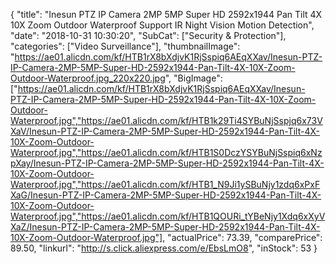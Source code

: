 {
	"title": "Inesun PTZ IP Camera 2MP 5MP Super HD 2592x1944 Pan Tilt 4X 10X Zoom Outdoor Waterproof Support IR Night Vision Motion Detection",
	"date": "2018-10-31 10:30:20",
	"SubCat": ["Security & Protection"],
	"categories": ["Video Surveillance"],
	"thumbnailImage": "https://ae01.alicdn.com/kf/HTB1rX8bXdjvK1RjSspiq6AEqXXav/Inesun-PTZ-IP-Camera-2MP-5MP-Super-HD-2592x1944-Pan-Tilt-4X-10X-Zoom-Outdoor-Waterproof.jpg_220x220.jpg",
	"BigImage": ["https://ae01.alicdn.com/kf/HTB1rX8bXdjvK1RjSspiq6AEqXXav/Inesun-PTZ-IP-Camera-2MP-5MP-Super-HD-2592x1944-Pan-Tilt-4X-10X-Zoom-Outdoor-Waterproof.jpg","https://ae01.alicdn.com/kf/HTB1k29Ti4SYBuNjSspjq6x73VXaV/Inesun-PTZ-IP-Camera-2MP-5MP-Super-HD-2592x1944-Pan-Tilt-4X-10X-Zoom-Outdoor-Waterproof.jpg","https://ae01.alicdn.com/kf/HTB1S0DczYSYBuNjSspiq6xNzpXay/Inesun-PTZ-IP-Camera-2MP-5MP-Super-HD-2592x1944-Pan-Tilt-4X-10X-Zoom-Outdoor-Waterproof.jpg","https://ae01.alicdn.com/kf/HTB1_N9Ji1ySBuNjy1zdq6xPxFXaG/Inesun-PTZ-IP-Camera-2MP-5MP-Super-HD-2592x1944-Pan-Tilt-4X-10X-Zoom-Outdoor-Waterproof.jpg","https://ae01.alicdn.com/kf/HTB1QOURi_tYBeNjy1Xdq6xXyVXaZ/Inesun-PTZ-IP-Camera-2MP-5MP-Super-HD-2592x1944-Pan-Tilt-4X-10X-Zoom-Outdoor-Waterproof.jpg"],
	"actualPrice": 73.39,
	"comparePrice": 89.50,
	"linkurl": "http://s.click.aliexpress.com/e/EbsLmO8",
	"inStock": 53
}
